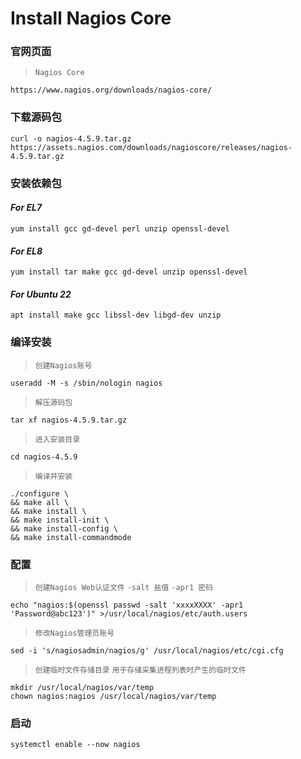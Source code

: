 # Install Nagios Core

### 官网页面
>`Nagios Core`
```shell
https://www.nagios.org/downloads/nagios-core/
```

### 下载源码包
```shell
curl -o nagios-4.5.9.tar.gz https://assets.nagios.com/downloads/nagioscore/releases/nagios-4.5.9.tar.gz
```

### 安装依赖包
#### ***For EL7***
```shell
yum install gcc gd-devel perl unzip openssl-devel
```
#### ***For EL8***
```shell
yum install tar make gcc gd-devel unzip openssl-devel
```
#### ***For Ubuntu 22***
```shell
apt install make gcc libssl-dev libgd-dev unzip
```

### 编译安装
>`创建Nagios账号`
```shell
useradd -M -s /sbin/nologin nagios
```
>`解压源码包`
```shell
tar xf nagios-4.5.9.tar.gz
```
>`进入安装目录`
```shell
cd nagios-4.5.9
```
>`编译并安装`
```shell
./configure \
&& make all \
&& make install \
&& make install-init \
&& make install-config \
&& make install-commandmode
```

### 配置
>`创建Nagios Web认证文件`
>`-salt 盐值`
>`-apr1 密码`
```shell
echo "nagios:$(openssl passwd -salt 'xxxxXXXX' -apr1 'Password@abc123')" >/usr/local/nagios/etc/auth.users
```
>`修改Nagios管理员账号`
```shell
sed -i 's/nagiosadmin/nagios/g' /usr/local/nagios/etc/cgi.cfg
```
>`创建临时文件存储目录`
>`用于存储采集进程列表时产生的临时文件`
```shell
mkdir /usr/local/nagios/var/temp
chown nagios:nagios /usr/local/nagios/var/temp
```

### 启动
```shell
systemctl enable --now nagios
```

